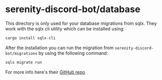 # serenity-discord-bot/database

This directory is only used for your database migrations from sqlx.
They work with the sqlx cli utility which can be installed using:
```sh
cargo install sqlx-cli
```

After the installation you can run the migration from
`serenity-discord-bot/migrations` by using the following command:

```sh
sqlx migrate run
```

For more info here's their [GitHub repo](https://github.com/launchbadge/sqlx)
